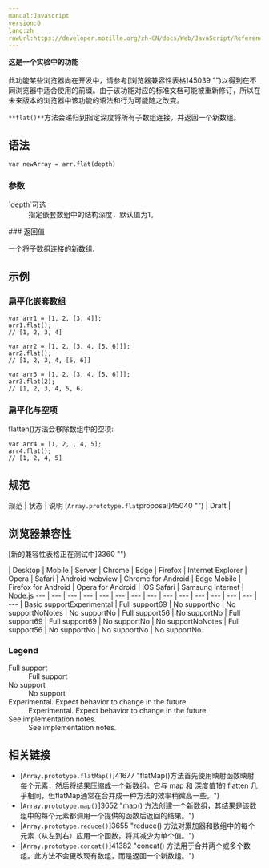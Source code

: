```yaml
---
manual:Javascript
version:0
lang:zh
rawUrl:https://developer.mozilla.org/zh-CN/docs/Web/JavaScript/Reference/Global_Objects/Array/flatten
---
```






**这是一个实验中的功能**<br></br>此功能某些浏览器尚在开发中，请参考[浏览器兼容性表格]45039 "")以得到在不同浏览器中适合使用的前缀。由于该功能对应的标准文档可能被重新修订，所以在未来版本的浏览器中该功能的语法和行为可能随之改变。





`**flat()**`方法会递归到指定深度将所有子数组连接，并返回一个新数组。


## 语法<a name="语法"></a>

```
var newArray = arr.flat(depth)
```

### 参数<a name="参数"></a>
<dl><dt id=''>`depth`可选</dt><dd>指定嵌套数组中的结构深度，默认值为1。</dd></dl>
### 返回值<a name="返回值"></a>


一个将子数组连接的新数组.


## 示例<a name="示例"></a>

### 扁平化嵌套数组<a name="扁平化嵌套数组"></a>

```
var arr1 = [1, 2, [3, 4]];
arr1.flat(); 
// [1, 2, 3, 4]

var arr2 = [1, 2, [3, 4, [5, 6]]];
arr2.flat();
// [1, 2, 3, 4, [5, 6]]

var arr3 = [1, 2, [3, 4, [5, 6]]];
arr3.flat(2);
// [1, 2, 3, 4, 5, 6]
```

### 扁平化与空项<a name="扁平化与空项"></a>


flatten()方法会移除数组中的空项:


```
var arr4 = [1, 2, , 4, 5];
arr4.flat();
// [1, 2, 4, 5]
```


## 规范<a name="规范"></a>

规范 | 状态 | 说明 
[`Array.prototype.flat`proposal]45040 "") | Draft |  


## 浏览器兼容性<a name="浏览器兼容性"></a>
[新的兼容性表格正在测试中<i></i>]3360 "")

 | <abbr>Desktop<i></i></abbr> | <abbr>Mobile<i></i></abbr> | <abbr>Server<i></i></abbr> 
 | <abbr>Chrome<i></i></abbr> | <abbr>Edge<i></i></abbr> | <abbr>Firefox<i></i></abbr> | <abbr>Internet Explorer<i></i></abbr> | <abbr>Opera<i></i></abbr> | <abbr>Safari<i></i></abbr> | <abbr>Android webview<i></i></abbr> | <abbr>Chrome for Android<i></i></abbr> | <abbr>Edge Mobile<i></i></abbr> | <abbr>Firefox for Android<i></i></abbr> | <abbr>Opera for Android<i></i></abbr> | <abbr>iOS Safari<i></i></abbr> | <abbr>Samsung Internet<i></i></abbr> | <abbr>Node.js<i></i></abbr> 
 ---  |  ---  |  ---  |  ---  |  ---  |  ---  |  ---  |  ---  |  ---  |  ---  |  ---  |  ---  |  ---  |  ---  |  ---  | 
Basic support<abbr>Experimental<i></i></abbr> | <abbr>Full support</abbr>69 | <abbr>No support</abbr>No | <abbr>No support</abbr>No<abbr>Notes<i></i></abbr> | <abbr>No support</abbr>No | <abbr>Full support</abbr>56 | <abbr>No support</abbr>No | <abbr>Full support</abbr>69 | <abbr>Full support</abbr>69 | <abbr>No support</abbr>No | <abbr>No support</abbr>No<abbr>Notes<i></i></abbr> | <abbr>Full support</abbr>56 | <abbr>No support</abbr>No | <abbr>No support</abbr>No | <abbr>No support</abbr>No 


### Legend<a name="Legend"></a>
<dl><dt id=''><abbr>Full support</abbr></dt><dd>Full support</dd><dt id=''><abbr>No support</abbr></dt><dd>No support</dd><dt id=''><abbr>Experimental. Expect behavior to change in the future.<i></i></abbr></dt><dd>Experimental. Expect behavior to change in the future.</dd><dt id=''><abbr>See implementation notes.<i></i></abbr></dt><dd>See implementation notes.</dd></dl>


## 相关链接<a name="相关链接"></a>

* [`Array.prototype.flatMap()`]41677 "flatMap()方法首先使用映射函数映射每个元素，然后将结果压缩成一个新数组。它与 map 和 深度值1的 flatten 几乎相同，但flatMap通常在合并成一种方法的效率稍微高一些。")
* [`Array.prototype.map()`]3652 "map() 方法创建一个新数组，其结果是该数组中的每个元素都调用一个提供的函数后返回的结果。")
* [`Array.prototype.reduce()`]3655 "reduce() 方法对累加器和数组中的每个元素（从左到右）应用一个函数，将其减少为单个值。")
* [`Array.prototype.concat()`]41382 "concat() 方法用于合并两个或多个数组。此方法不会更改现有数组，而是返回一个新数组。")



